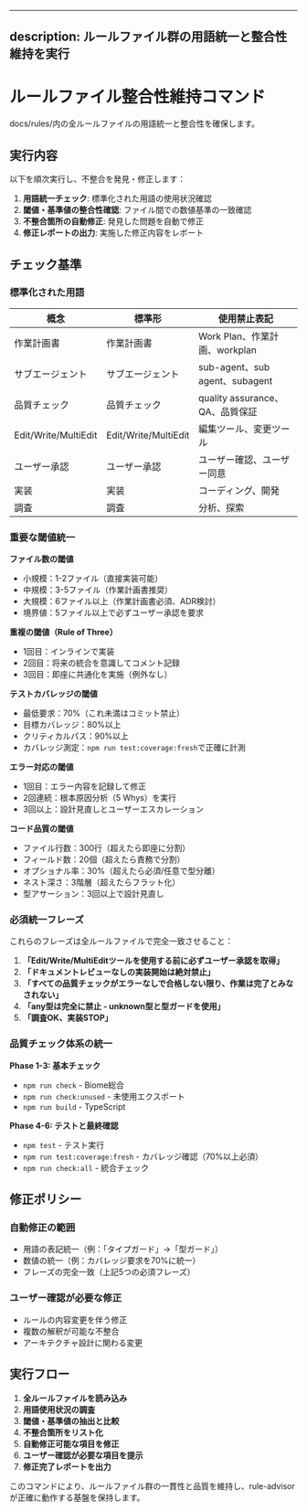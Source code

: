 <!--
Based on ai-coding-project-boilerplate by Shinsuke Kagawa
https://github.com/shinpr/ai-coding-project-boilerplate
-->

---
description: ルールファイル群の用語統一と整合性維持を実行
---

# ルールファイル整合性維持コマンド

docs/rules/内の全ルールファイルの用語統一と整合性を確保します。

## 実行内容

以下を順次実行し、不整合を発見・修正します：

1. **用語統一チェック**: 標準化された用語の使用状況確認
2. **閾値・基準値の整合性確認**: ファイル間での数値基準の一致確認  
3. **不整合箇所の自動修正**: 発見した問題を自動で修正
4. **修正レポートの出力**: 実施した修正内容をレポート

## チェック基準

### 標準化された用語

| 概念 | 標準形 | 使用禁止表記 |
|---------|---------------|-------------------|
| 作業計画書 | 作業計画書 | Work Plan、作業計画、workplan |
| サブエージェント | サブエージェント | sub-agent、sub agent、subagent |
| 品質チェック | 品質チェック | quality assurance、QA、品質保証 |
| Edit/Write/MultiEdit | Edit/Write/MultiEdit | 編集ツール、変更ツール |
| ユーザー承認 | ユーザー承認 | ユーザー確認、ユーザー同意 |
| 実装 | 実装 | コーディング、開発 |
| 調査 | 調査 | 分析、探索 |

### 重要な閾値統一

**ファイル数の閾値**
- 小規模：1-2ファイル（直接実装可能）
- 中規模：3-5ファイル（作業計画書推奨）  
- 大規模：6ファイル以上（作業計画書必須、ADR検討）
- 境界値：5ファイル以上で必ずユーザー承認を要求

**重複の閾値（Rule of Three）**
- 1回目：インラインで実装
- 2回目：将来の統合を意識してコメント記録
- 3回目：即座に共通化を実施（例外なし）

**テストカバレッジの閾値**
- 最低要求：70%（これ未満はコミット禁止）
- 目標カバレッジ：80%以上
- クリティカルパス：90%以上
- カバレッジ測定：`npm run test:coverage:fresh`で正確に計測

**エラー対応の閾値**
- 1回目：エラー内容を記録して修正
- 2回連続：根本原因分析（5 Whys）を実行
- 3回以上：設計見直しとユーザーエスカレーション

**コード品質の閾値**
- ファイル行数：300行（超えたら即座に分割）
- フィールド数：20個（超えたら責務で分割）
- オプショナル率：30%（超えたら必須/任意で型分離）
- ネスト深さ：3階層（超えたらフラット化）
- 型アサーション：3回以上で設計見直し

### 必須統一フレーズ

これらのフレーズは全ルールファイルで完全一致させること：

1. **「Edit/Write/MultiEditツールを使用する前に必ずユーザー承認を取得」**
2. **「ドキュメントレビューなしの実装開始は絶対禁止」**
3. **「すべての品質チェックがエラーなしで合格しない限り、作業は完了とみなされない」**
4. **「any型は完全に禁止 - unknown型と型ガードを使用」**
5. **「調査OK、実装STOP」**

### 品質チェック体系の統一

**Phase 1-3: 基本チェック**
- `npm run check` - Biome総合
- `npm run check:unused` - 未使用エクスポート
- `npm run build` - TypeScript

**Phase 4-6: テストと最終確認**
- `npm test` - テスト実行
- `npm run test:coverage:fresh` - カバレッジ確認（70%以上必須）
- `npm run check:all` - 統合チェック

## 修正ポリシー

### 自動修正の範囲
- 用語の表記統一（例：「タイプガード」→「型ガード」）
- 数値の統一（例：カバレッジ要求を70%に統一）
- フレーズの完全一致（上記5つの必須フレーズ）

### ユーザー確認が必要な修正
- ルールの内容変更を伴う修正
- 複数の解釈が可能な不整合
- アーキテクチャ設計に関わる変更

## 実行フロー

1. **全ルールファイルを読み込み**
2. **用語使用状況の調査**
3. **閾値・基準値の抽出と比較**
4. **不整合箇所をリスト化**
5. **自動修正可能な項目を修正**
6. **ユーザー確認が必要な項目を提示**
7. **修正完了レポートを出力**

このコマンドにより、ルールファイル群の一貫性と品質を維持し、rule-advisorが正確に動作する基盤を保持します。
